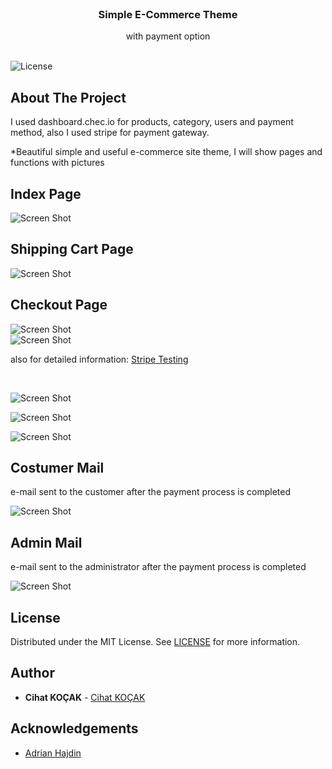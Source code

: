 <br/>
<p align="center">
  <a href="https://github.com/iksipias/E-Commerce">
  </a>

  <h3 align="center">Simple E-Commerce Theme</h3>

  <p align="center">
    with payment option
    <br/>
    <br/>
  </p>
</p>

![License](https://img.shields.io/github/license/iksipias/E-Commerce) 

## About The Project

I used dashboard.chec.io for products, category, users and payment method,
also I used stripe for payment gateway.




*Beautiful simple and useful e-commerce site theme, I will show pages and functions with pictures


## Index Page
![Screen Shot](https://github.com/CihatKOCAK/shopping-cart/blob/main/README/index.PNG)
## Shipping Cart Page
![Screen Shot](README/shippingCart.PNG)
## Checkout Page
![Screen Shot](README/checkout-s1.PNG)
<br/>
![Screen Shot](README/test-cart-number.PNG)

<p>also for detailed information: <a href ="https://stripe.com/docs/testing"> Stripe Testing</a> </p><br/>

![Screen Shot](README/checkout-s2.PNG)<br/>

![Screen Shot](README/checkout-s3.PNG)<br/>

![Screen Shot](README/checkout-s4.PNG)

## Costumer Mail

e-mail sent to the customer after the payment process is completed

![Screen Shot](README/mailCostumer.PNG)

## Admin Mail

e-mail sent to the administrator after the payment process is completed

![Screen Shot](README/adminMail.PNG)


## License

Distributed under the MIT License. See [LICENSE](https://github.com/iksipias/E-Commerce/blob/main/LICENSE.md) for more information.

## Author

* **Cihat KOÇAK** - [Cihat KOÇAK](https://github.com/CihatKOCAK)

## Acknowledgements

* [Adrian Hajdin](https://github.com/adrianhajdin)

